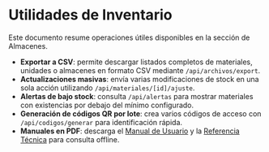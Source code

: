 # Utilidades de Inventario

Este documento resume operaciones útiles disponibles en la sección de Almacenes.

- **Exportar a CSV**: permite descargar listados completos de materiales, unidades o almacenes en formato CSV mediante `/api/archivos/export`.
- **Actualizaciones masivas**: envía varias modificaciones de stock en una sola acción utilizando `/api/materiales/[id]/ajuste`.
- **Alertas de bajo stock**: consulta `/api/alertas` para mostrar materiales con existencias por debajo del mínimo configurado.
- **Generación de códigos QR por lote**: crea varios códigos de acceso con `/api/codigos/generar` para identificación rápida.
- **Manuales en PDF**: descarga el [Manual de Usuario](../public/manuales/manual-usuario.pdf) y la [Referencia Técnica](../public/manuales/referencia-tecnica.pdf) para consulta offline.

